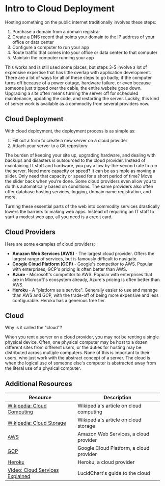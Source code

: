 # Intro to Cloud Deployment

Hosting something on the public internet traditionally involves these steps:

1. Purchase a domain from a domain registrar
2. Create a DNS record that points your domain to the IP address of your office or data center
3. Configure a computer to run your app
4. Route traffic that comes into your office or data center to that computer
5. Maintain the computer running your app

This works and is still used some places, but steps 3-5 involve a lot of expensive expertise that has little overlap with application development. There are a lot of ways for all of these steps to go badly; if the computer turns off because of a power outage, hardware failure, or even because someone just tripped over the cable, the entire website goes down. Upgrading a site often means turning the server off for scheduled maintenance, updating the code, and restarting the server. Luckily, this kind of server work is available as a commodity from several providers now.

## Cloud Deployment

With cloud deployment, the deployment process is as simple as:

1. Fill out a form to create a new server on a cloud provider
2. Attach your server to a Git repository

The burden of keeping your site up, upgrading hardware, and dealing with backups and disasters is outsourced to the cloud provider. Instead of maintaining IT staff and hardware, you pay a low by-the-second rate to run the server. Need more capacity or speed? It can be as simple as moving a slider. Only need that capacity or speed for a short period of time? Move the slider back when you're done. Some cloud providers even allow you to do this automatically based on conditions. The same providers also often offer database hosting services, logging, domain name registration, and more.

Turning these essential parts of the web into commodity services drastically lowers the barriers to making web apps. Instead of requiring an IT staff to start a modest web app, all you need is a credit card.

## Cloud Providers

Here are some examples of cloud providers:

* **Amazon Web Services (AWS)** - The largest cloud provider. Offers the largest range of services, but is famously difficult to navigate.
* **Google Cloud Platform (GCP)** - Google's competitor to AWS. Popular with enterprises, GCP's pricing is often better than AWS.
* **Azure** - Microsoft's competitor to AWS. Popular with enterprises that are in Microsoft's ecosystem already, Azure's pricing is often better than AWS.
* **Heroku** - A "platform as a service". Generally easier to use and manage than AWS and GCP, with the trade-off of being more expensive and less configurable. Heroku has a generous free tier.

## Cloud

Why is it called the "cloud"?

When you rent a server on a cloud provider, you may not be renting a single physical device. Often, one physical computer may be host to a dozen different sites from different users, or the duties for hosting may be distributed across multiple computers. None of this is important to their users, who just work with the abstract concept of a server. The cloud is when the logical use of someone else's computer is abstracted away from the literal use of a physical computer.

## Additional Resources

| Resource | Description |
| --- | --- |
| [Wikipedia: Cloud Computing](https://en.wikipedia.org/wiki/Cloud_computing) | Wikipedia's article on cloud computing |
| [Wikipedia: Cloud Storage](https://en.wikipedia.org/wiki/Cloud_storage) | Wikipedia's article on cloud storage |
| [AWS](https://aws.amazon.com/) | Amazon Web Services, a cloud provider |
| [GCP](https://cloud.google.com/) | Google Cloud Platform, a cloud provider |
| [Heroku](https://www.heroku.com/) | Heroku, a cloud provider |
| [Video: Cloud Services Explained](https://www.youtube.com/watch?v=1ERdeg8Sfv4) | LucidChart's guide to the cloud |
